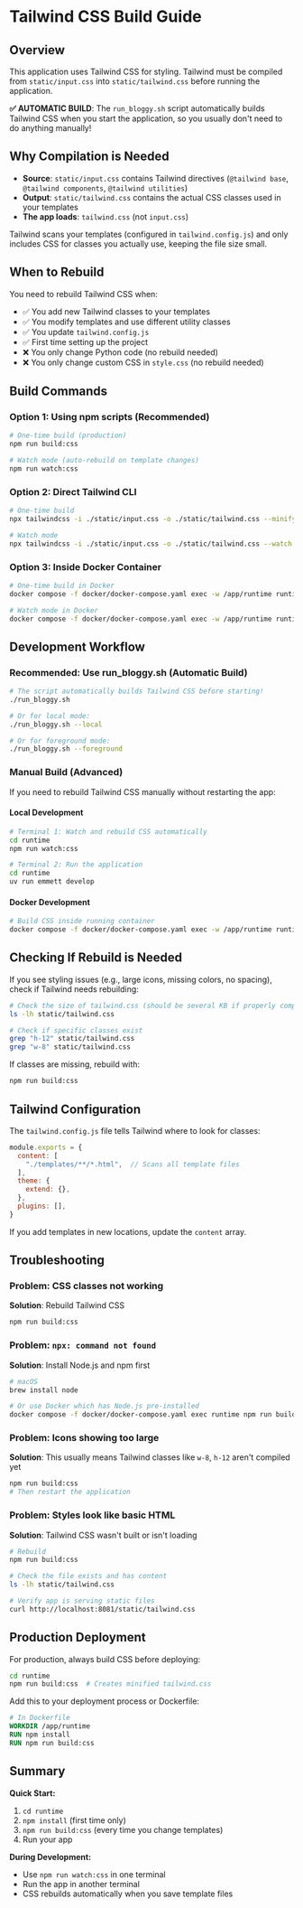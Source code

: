 # Tailwind CSS Build Guide

## Overview

This application uses Tailwind CSS for styling. Tailwind must be compiled from `static/input.css` into `static/tailwind.css` before running the application.

**✅ AUTOMATIC BUILD**: The `run_bloggy.sh` script automatically builds Tailwind CSS when you start the application, so you usually don't need to do anything manually!

## Why Compilation is Needed

- **Source**: `static/input.css` contains Tailwind directives (`@tailwind base`, `@tailwind components`, `@tailwind utilities`)
- **Output**: `static/tailwind.css` contains the actual CSS classes used in your templates
- **The app loads**: `tailwind.css` (not `input.css`)

Tailwind scans your templates (configured in `tailwind.config.js`) and only includes CSS for classes you actually use, keeping the file size small.

## When to Rebuild

You need to rebuild Tailwind CSS when:
- ✅ You add new Tailwind classes to your templates
- ✅ You modify templates and use different utility classes
- ✅ You update `tailwind.config.js`
- ✅ First time setting up the project
- ❌ You only change Python code (no rebuild needed)
- ❌ You only change custom CSS in `style.css` (no rebuild needed)

## Build Commands

### Option 1: Using npm scripts (Recommended)

```bash
# One-time build (production)
npm run build:css

# Watch mode (auto-rebuild on template changes)
npm run watch:css
```

### Option 2: Direct Tailwind CLI

```bash
# One-time build
npx tailwindcss -i ./static/input.css -o ./static/tailwind.css --minify

# Watch mode
npx tailwindcss -i ./static/input.css -o ./static/tailwind.css --watch
```

### Option 3: Inside Docker Container

```bash
# One-time build in Docker
docker compose -f docker/docker-compose.yaml exec -w /app/runtime runtime npm run build:css

# Watch mode in Docker
docker compose -f docker/docker-compose.yaml exec -w /app/runtime runtime npm run watch:css
```

## Development Workflow

### Recommended: Use run_bloggy.sh (Automatic Build)

```bash
# The script automatically builds Tailwind CSS before starting!
./run_bloggy.sh

# Or for local mode:
./run_bloggy.sh --local

# Or for foreground mode:
./run_bloggy.sh --foreground
```

### Manual Build (Advanced)

If you need to rebuild Tailwind CSS manually without restarting the app:

#### Local Development

```bash
# Terminal 1: Watch and rebuild CSS automatically
cd runtime
npm run watch:css

# Terminal 2: Run the application
cd runtime
uv run emmett develop
```

#### Docker Development

```bash
# Build CSS inside running container
docker compose -f docker/docker-compose.yaml exec -w /app/runtime runtime npm run build:css
```

## Checking If Rebuild is Needed

If you see styling issues (e.g., large icons, missing colors, no spacing), check if Tailwind needs rebuilding:

```bash
# Check the size of tailwind.css (should be several KB if properly compiled)
ls -lh static/tailwind.css

# Check if specific classes exist
grep "h-12" static/tailwind.css
grep "w-8" static/tailwind.css
```

If classes are missing, rebuild with:
```bash
npm run build:css
```

## Tailwind Configuration

The `tailwind.config.js` file tells Tailwind where to look for classes:

```javascript
module.exports = {
  content: [
    "./templates/**/*.html",  // Scans all template files
  ],
  theme: {
    extend: {},
  },
  plugins: [],
}
```

If you add templates in new locations, update the `content` array.

## Troubleshooting

### Problem: CSS classes not working

**Solution**: Rebuild Tailwind CSS
```bash
npm run build:css
```

### Problem: `npx: command not found`

**Solution**: Install Node.js and npm first
```bash
# macOS
brew install node

# Or use Docker which has Node.js pre-installed
docker compose -f docker/docker-compose.yaml exec runtime npm run build:css
```

### Problem: Icons showing too large

**Solution**: This usually means Tailwind classes like `w-8`, `h-12` aren't compiled yet
```bash
npm run build:css
# Then restart the application
```

### Problem: Styles look like basic HTML

**Solution**: Tailwind CSS wasn't built or isn't loading
```bash
# Rebuild
npm run build:css

# Check the file exists and has content
ls -lh static/tailwind.css

# Verify app is serving static files
curl http://localhost:8081/static/tailwind.css
```

## Production Deployment

For production, always build CSS before deploying:

```bash
cd runtime
npm run build:css  # Creates minified tailwind.css
```

Add this to your deployment process or Dockerfile:

```dockerfile
# In Dockerfile
WORKDIR /app/runtime
RUN npm install
RUN npm run build:css
```

## Summary

**Quick Start:**
1. `cd runtime`
2. `npm install` (first time only)
3. `npm run build:css` (every time you change templates)
4. Run your app

**During Development:**
- Use `npm run watch:css` in one terminal
- Run the app in another terminal
- CSS rebuilds automatically when you save template files

